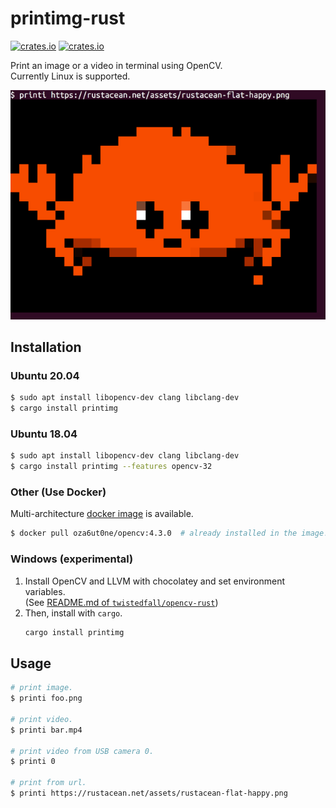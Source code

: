 # printimg-rust

[![crates.io](https://img.shields.io/crates/v/printimg.svg)](https://crates.io/crates/printimg/)
[![crates.io](https://img.shields.io/crates/d/printimg)](https://crates.io/crates/printimg/)

Print an image or a video in terminal using OpenCV.  
Currently Linux is supported.

![ferris](https://raw.githubusercontent.com/oza6ut0ne/printimg-rust/v0.3.0/pic/ferris.png)

## Installation

### Ubuntu 20.04

```sh
$ sudo apt install libopencv-dev clang libclang-dev
$ cargo install printimg
```

### Ubuntu 18.04

```sh
$ sudo apt install libopencv-dev clang libclang-dev
$ cargo install printimg --features opencv-32
```

### Other (Use Docker)

Multi-architecture [docker image](https://hub.docker.com/r/oza6ut0ne/opencv) is available.

```sh
$ docker pull oza6ut0ne/opencv:4.3.0  # already installed in the image!
```

### Windows (experimental)
1. Install OpenCV and LLVM with chocolatey and set environment variables.  
(See [README.md of `twistedfall/opencv-rust`](https://github.com/twistedfall/opencv-rust/tree/v0.53.1#windows-package))
1. Then, install with `cargo`.
    ```cmd
    cargo install printimg
    ```
## Usage

```sh
# print image.
$ printi foo.png

# print video.
$ printi bar.mp4

# print video from USB camera 0.
$ printi 0

# print from url.
$ printi https://rustacean.net/assets/rustacean-flat-happy.png
```

